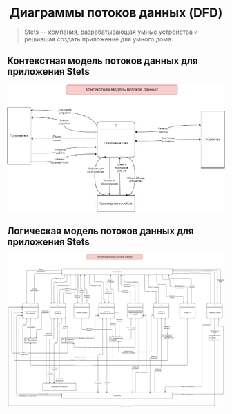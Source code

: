 <h1 align="center"> Диаграммы потоков данных (DFD)</h1>

>Stets — компания, разрабатывающая умные устройства и решившая создать приложение для умного дома.

## Контекстная модель потоков данных для приложения Stets

![1](https://github.com/Kri5ta21/Projects/blob/main/%D0%9C%D0%BE%D0%B4%D0%B5%D0%BB%D0%B8%D1%80%D0%BE%D0%B2%D0%B0%D0%BD%D0%B8%D0%B5%20%D0%BF%D0%BE%D1%82%D0%BE%D0%BA%D0%BE%D0%B2%20%D0%B4%D0%B0%D0%BD%D0%BD%D1%8B%D1%85/Images/dfd%20(1).png?raw=true)

## Логическая модель потоков данных для приложения Stets

![2](https://github.com/Kri5ta21/Projects/blob/main/%D0%9C%D0%BE%D0%B4%D0%B5%D0%BB%D0%B8%D1%80%D0%BE%D0%B2%D0%B0%D0%BD%D0%B8%D0%B5%20%D0%BF%D0%BE%D1%82%D0%BE%D0%BA%D0%BE%D0%B2%20%D0%B4%D0%B0%D0%BD%D0%BD%D1%8B%D1%85/Images/DFD.png?raw=true)
